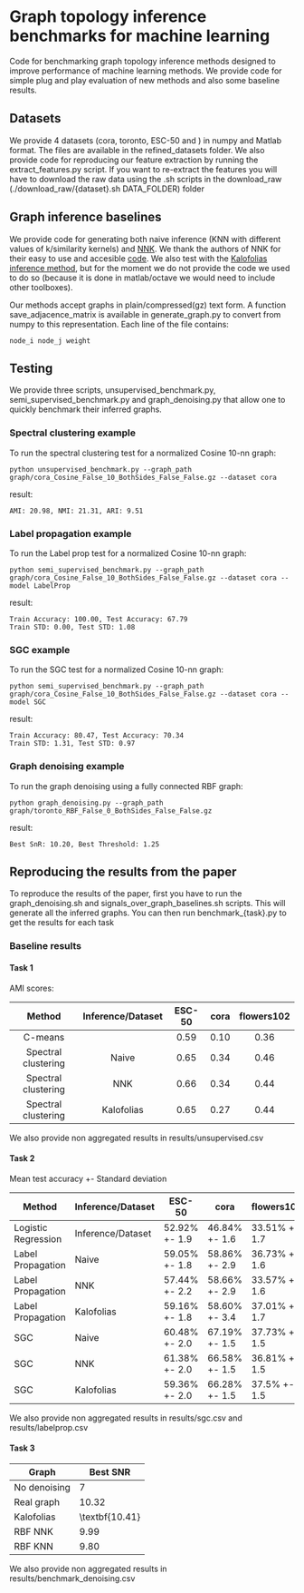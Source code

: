 # Graph topology inference benchmarks for machine learning

Code for benchmarking graph topology inference methods designed to improve performance of machine learning methods. We provide code for simple plug and play evaluation of new methods and also some baseline results.

## Datasets

We provide 4 datasets (cora, toronto, ESC-50 and ) in numpy and Matlab format. The files are available in the refined_datasets folder. We also provide code for reproducing our feature extraction by running the extract_features.py script. If you want to re-extract the features you will have to download the raw data using the .sh scripts in the download_raw (./download_raw/{dataset}.sh DATA_FOLDER) folder 

## Graph inference baselines

We provide code for generating both naive inference (KNN with different values of k/similarity kernels) and [NNK](https://arxiv.org/abs/1910.09383). We thank the authors of NNK for their easy to use and accesible [code](https://github.com/STAC-USC/PyNNK_graph_construction). We also test with the [Kalofolias inference method](https://openreview.net/forum?id=ryGkSo0qYm), but for the moment we do not provide the code we used to do so (because it is done in matlab/octave we would need to include other toolboxes).

Our methods accept graphs in plain/compressed(gz) text form. A function save_adjacence_matrix is available in generate_graph.py to convert from numpy to this representation. Each line of the file contains:

```
node_i node_j weight
```

## Testing

We provide three scripts, unsupervised_benchmark.py, semi_supervised_benchmark.py and graph_denoising.py that allow one to quickly benchmark their inferred graphs.

### Spectral clustering example

To run the spectral clustering test for a normalized Cosine 10-nn graph:

```
python unsupervised_benchmark.py --graph_path graph/cora_Cosine_False_10_BothSides_False_False.gz --dataset cora
```

result:

```
AMI: 20.98, NMI: 21.31, ARI: 9.51
```
### Label propagation example

To run the Label prop test for a normalized Cosine 10-nn graph:

```
python semi_supervised_benchmark.py --graph_path graph/cora_Cosine_False_10_BothSides_False_False.gz --dataset cora --model LabelProp
```

result:

```
Train Accuracy: 100.00, Test Accuracy: 67.79
Train STD: 0.00, Test STD: 1.08
```

### SGC example

To run the SGC test for a normalized Cosine 10-nn graph:

```
python semi_supervised_benchmark.py --graph_path graph/cora_Cosine_False_10_BothSides_False_False.gz --dataset cora --model SGC
```

result:

```
Train Accuracy: 80.47, Test Accuracy: 70.34
Train STD: 1.31, Test STD: 0.97
```

### Graph denoising example

To run the graph denoising using a fully connected RBF graph:

```
python graph_denoising.py --graph_path graph/toronto_RBF_False_0_BothSides_False_False.gz
```

result:

```
Best SnR: 10.20, Best Threshold: 1.25
```


## Reproducing the results from the paper

To reproduce the results of the paper, first you have to run the graph_denoising.sh and signals_over_graph_baselines.sh scripts. This will generate all the inferred graphs. You can then run benchmark_{task}.py to get the results for each task

### Baseline results

#### Task 1

AMI scores:

|        Method       | Inference/Dataset | ESC-50 | cora | flowers102 |
|:-------------------:|:-----------------:|:------:|:----:|:----------:|
|       C-means       |                   |  0.59  | 0.10 |    0.36    |
| Spectral clustering |       Naive       |  0.65  | 0.34 |    0.46    |
| Spectral clustering |        NNK        |  0.66  | 0.34 |    0.44    |
| Spectral clustering |     Kalofolias    |  0.65  | 0.27 |    0.44    |

We also provide non aggregated results in results/unsupervised.csv

#### Task 2

Mean test accuracy +- Standard deviation


| Method              | Inference/Dataset | ESC-50                 | cora                   | flowers102             |
|---------------------|-------------------|------------------------|------------------------|------------------------|
| Logistic Regression | Inference/Dataset |      52.92% +- 1.9     |      46.84% +- 1.6     |      33.51% +- 1.7     |
|  Label Propagation  |       Naive       |      59.05% +- 1.8     |      58.86% +- 2.9     |      36.73% +- 1.6     |
|  Label Propagation  |        NNK        |      57.44% +- 2.2     |      58.66% +- 2.9     |      33.57% +- 1.6     |
|  Label Propagation  |     Kalofolias    |      59.16% +- 1.8     |      58.60% +- 3.4     |      37.01% +- 1.7     |
|         SGC         |       Naive       |      60.48% +- 2.0     |      67.19% +- 1.5     |      37.73% +- 1.5     |
|         SGC         |        NNK        |      61.38% +- 2.0     |      66.58% +- 1.5     |      36.81% +- 1.5     |
|         SGC         |     Kalofolias    |      59.36% +- 2.0     |      66.28% +- 1.5     |      37.5% +- 1.5      |

We also provide non aggregated results in results/sgc.csv and results/labelprop.csv

#### Task 3

| Graph        | Best SNR       |
|--------------|----------------|
| No denoising | 7              |
| Real graph   | 10.32          |
| Kalofolias   | \textbf{10.41} |
| RBF NNK      | 9.99           |
| RBF KNN      | 9.80           |

We also provide non aggregated results in results/benchmark_denoising.csv
